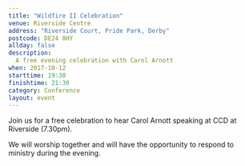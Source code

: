 ```yaml
---
title: "Wildfire II Celebration"
venue: Riverside Centre
address: "Riverside Court, Pride Park, Derby"
postcode: DE24 8HY
allday: false
description: 
  A free evening celebration with Carol Arnott
when: 2017-10-12
starttime: 19:30
finishtime: 21:30
category: Conference
layout: event
---
```

Join us for a free celebration to hear Carol Arnott speaking at CCD at Riverside (7.30pm).

We will worship together and will have the opportunity to respond to ministry during the evening.
